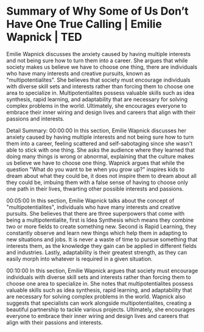 # Summary of Why Some of Us Don’t Have One True Calling | Emilie Wapnick | TED

Emilie Wapnick discusses the anxiety caused by having multiple interests and not being sure how to turn them into a career. She argues that while society makes us believe we have to choose one thing, there are individuals who have many interests and creative pursuits, known as "multipotentialites". She believes that society must encourage individuals with diverse skill sets and interests rather than forcing them to choose one area to specialize in. Multipotentialites possess valuable skills such as idea synthesis, rapid learning, and adaptability that are necessary for solving complex problems in the world. Ultimately, she encourages everyone to embrace their inner wiring and design lives and careers that align with their passions and interests.

Detail Summary: 
00:00:00
In this section, Emilie Wapnick discusses her anxiety caused by having multiple interests and not being sure how to turn them into a career, feeling scattered and self-sabotaging since she wasn't able to stick with one thing. She asks the audience where they learned that doing many things is wrong or abnormal, explaining that the culture makes us believe we have to choose one thing. Wapnick argues that while the question "What do you want to be when you grow up?" inspires kids to dream about what they could be, it does not inspire them to dream about all they could be, imbuing them with a false sense of having to choose only one path in their lives, thwarting other possible interests and passions.

00:05:00
In this section, Emilie Wapnick talks about the concept of "multipotentialites", individuals who have many interests and creative pursuits. She believes that there are three superpowers that come with being a multipotentialite, first is Idea Synthesis which means they combine two or more fields to create something new. Second is Rapid Learning, they constantly observe and learn new things which help them in adapting to new situations and jobs. It is never a waste of time to pursue something that interests them, as the knowledge they gain can be applied in different fields and industries. Lastly, adaptability is their greatest strength, as they can easily morph into whatever is required in a given situation.&nbsp;

00:10:00
In this section, Emilie Wapnick argues that society must encourage individuals with diverse skill sets and interests rather than forcing them to choose one area to specialize in. She notes that multipotentialites possess valuable skills such as idea synthesis, rapid learning, and adaptability that are necessary for solving complex problems in the world. Wapnick also suggests that specialists can work alongside multipotentialites, creating a beautiful partnership to tackle various projects. Ultimately, she encourages everyone to embrace their inner wiring and design lives and careers that align with their passions and interests.

